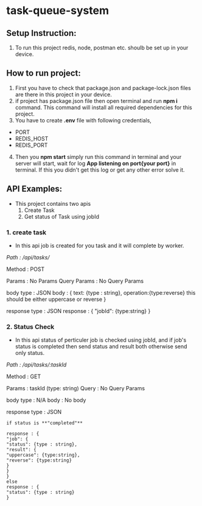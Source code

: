 # task-queue-system

## Setup Instruction:

1. To run this project redis, node, postman etc. shoulb be set up in your device.

## How to run project:

1. First you have to check that package.json and package-lock.json files are there in this project in your device.
2. if project has package.json file then open terminal and run **npm i** command. This command will install all required dependencies for this project.
3. You have to create **.env** file with following credentials,

- PORT
- REDIS_HOST
- REDIS_PORT

4. Then you **npm start** simply run this command in terminal and your server will start, wait for log **App listening on port{your port}** in terminal. If this you didn't get this log or get any other error solve it.

## API Examples:
- This project contains two apis
  1. Create Task
  2. Get status of Task using jobId

### 1. create task

- In this api job is created for you task and it will complete by worker.

_Path : /api/tasks/_

Method : POST

Params : No Params
Query Params : No Query Params

body type : JSON
body : {
text: {type : string},
operation:{type:reverse} this should be either uppercase or reverse
}

response type : JSON
response : {
"jobId": {type:string}
}

### 2. Status Check

- In this api status of perticuler job is checked using jobId, and if job's status is completed then send status and result both otherwise send only status.

_Path : /api/tasks/:taskId_

Method : GET

Params : taskId (type: string)
Query : No Query Params

body type : N/A
body : No body

response type : JSON

```
if status is **"completed"**

response : {
"job": {
"status": {type : string},
"result": {
"uppercase": {type:string},
"reverse": {type:string}
}
}
}
else
response : {
"status": {type : string}
}
```
